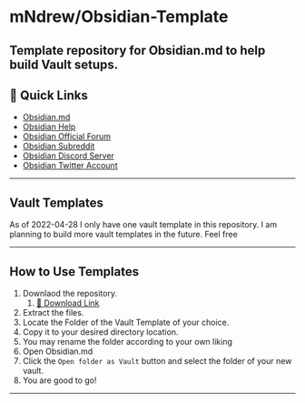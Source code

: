 # mNdrew/**Obsidian-Template**

Template repository for Obsidian.md to help build Vault setups.
---

## 🔗 Quick Links

- [Obsidian.md](https://obsidian.md/)
- [Obsidian Help](https://help.obsidian.md/Obsidian/Index)
- [Obsidian Official Forum](https://forum.obsidian.md/)
- [Obsidian Subreddit](https://www.reddit.com/r/ObsidianMD/)
- [Obsidian Discord Server](https://discord.com/invite/9CGnTWD)
- [Obsidian Twitter Account](https://twitter.com/obsdmd)

---

## Vault Templates

As of 2022-04-28 I only have one vault template in this repository. I am planning to build more vault templates in the future. Feel free  

---

## How to Use Templates

1. Downlaod the repository. 
   1. [🔗 Download Link](https://github.com/mNdrew/Obsidian-Template/archive/refs/heads/main.zip)
2. Extract the files.
3. Locate the Folder of the Vault Template of your choice.
4. Copy it to your desired directory location.
5. You may rename the folder according to your own liking
6. Open Obsidian.md
7. Click the `Open folder as Vault` button and select the folder of your new vault.
8. You are good to go! 

---